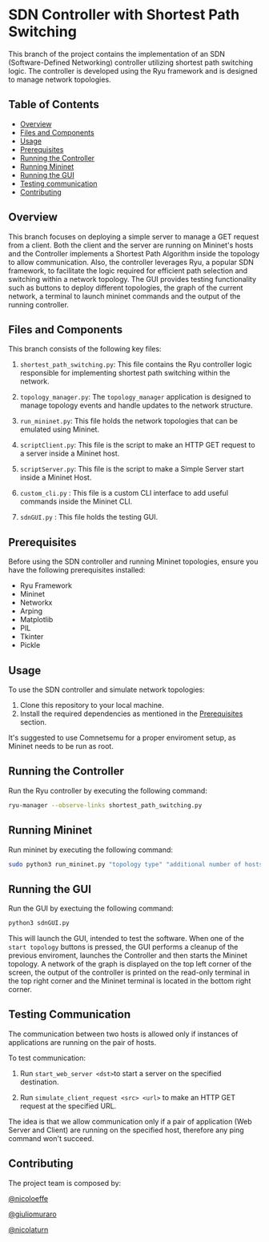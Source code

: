 # SDN Controller with Shortest Path Switching

This branch of the project contains the implementation of an SDN (Software-Defined Networking) controller utilizing shortest path switching logic. The controller is developed using the Ryu framework and is designed to manage network topologies.

## Table of Contents

- [Overview](#overview)
- [Files and Components](#files-and-components)
- [Usage](#usage)
- [Prerequisites](#prerequisites)
- [Running the Controller](#running-the-controller)
- [Running Mininet](#running-mininet)
- [Running the GUI](#running-the-GUI)
- [Testing communication](#testing-communication)
- [Contributing](#contributing)

## Overview

This branch focuses on deploying a simple server to manage a GET request from a client. Both the client and the server are running on Mininet's hosts and the Controller implements a Shortest Path Algorithm inside the topology to allow communication. Also, the controller leverages Ryu, a popular SDN framework, to facilitate the logic required for efficient path selection and switching within a network topology. The GUI provides testing functionality such as buttons to deploy different topologies, the graph of the current network, a terminal to launch mininet commands and the output of the running controller.

## Files and Components

This branch consists of the following key files:

1. `shortest_path_switching.py`: This file contains the Ryu controller logic responsible for implementing shortest path switching within the network.

2. `topology_manager.py`: The `topology_manager` application is designed to manage topology events and handle updates to the network structure.

3. `run_mininet.py`: This file holds the network topologies that can be emulated using Mininet.

4. `scriptClient.py`: This file is the script to make an HTTP GET request to a server inside a Mininet host.

5. `scriptServer.py`: This file is the script to make a Simple Server start inside a Mininet Host.

6. `custom_cli.py` : This file is a custom CLI interface to add useful commands inside the Mininet CLI.

7. `sdnGUI.py` : This file holds the testing GUI.

## Prerequisites

Before using the SDN controller and running Mininet topologies, ensure you have the following prerequisites installed:

- Ryu Framework
- Mininet
- Networkx
- Arping
- Matplotlib
- PIL
- Tkinter
- Pickle

## Usage

To use the SDN controller and simulate network topologies:

1. Clone this repository to your local machine.
2. Install the required dependencies as mentioned in the [Prerequisites](#prerequisites) section.

It's suggested to use Comnetsemu for a proper enviroment setup, as Mininet needs to be run as root.

## Running the Controller

Run the Ryu controller by executing the following command:

```bash
ryu-manager --observe-links shortest_path_switching.py
```

## Running Mininet
Run mininet by executing the following command:

```bash
sudo python3 run_mininet.py "topology type" "additional number of hosts"
```

## Running the GUI

Run the GUI by exectuing the  following command: 

```bash
python3 sdnGUI.py
```
This will launch the GUI, intended to test the software. When one of the `start topology` buttons is pressed, the GUI performs a cleanup of the previous enviroment, launches the Controller and then starts the Mininet topology. A network of the graph is displayed on the top left corner of the screen, the output of the controller is printed on the read-only terminal in the top right corner and the Mininet terminal is located in the bottom right corner.


## Testing Communication

The communication between two hosts is allowed only if instances of applications are running on the pair of hosts. 

To test communication:

1. Run `start_web_server <dst>`to start a server on the specified destination.

2. Run `simulate_client_request <src> <url>` to make an HTTP GET request at the specified URL.

The idea is that we allow communication only if a pair of application (Web Server and Client) are running on the specified host, therefore any ping command won't succeed.


## Contributing

The project team is composed by:

[@nicoloeffe](https://github.com/nicoloeffe)

[@giuliomuraro](https://github.com/GiulioMuraro)

[@nicolaturn](https://github.com/nicolaturn)


